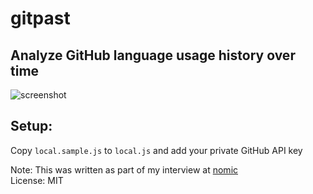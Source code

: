 gitpast
=======

## Analyze GitHub language usage history over time
![screenshot](https://raw.github.com/Zolmeister/gitpast/master/screenshot.png)

## Setup:
Copy `local.sample.js` to `local.js` and add your private GitHub API key


Note: This was written as part of my interview at [nomic](https://nomic.com)  
License: MIT
